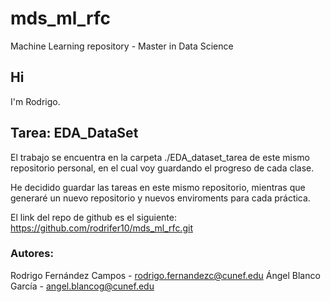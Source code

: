 # mds_ml_rfc
Machine Learning repository - Master in Data Science

## Hi
I'm Rodrigo.

## Tarea: EDA_DataSet

El trabajo se encuentra en la carpeta ./EDA_dataset_tarea de este mismo repositorio personal, en el cual voy guardando el progreso de cada clase.

He decidido guardar las tareas en este mismo repositorio, mientras que generaré un nuevo repositorio y nuevos enviroments para cada práctica.

El link del repo de github es el siguiente: https://github.com/rodrifer10/mds_ml_rfc.git


### Autores:
Rodrigo Fernández Campos - rodrigo.fernandezc@cunef.edu
Ángel Blanco García - angel.blancog@cunef.edu



